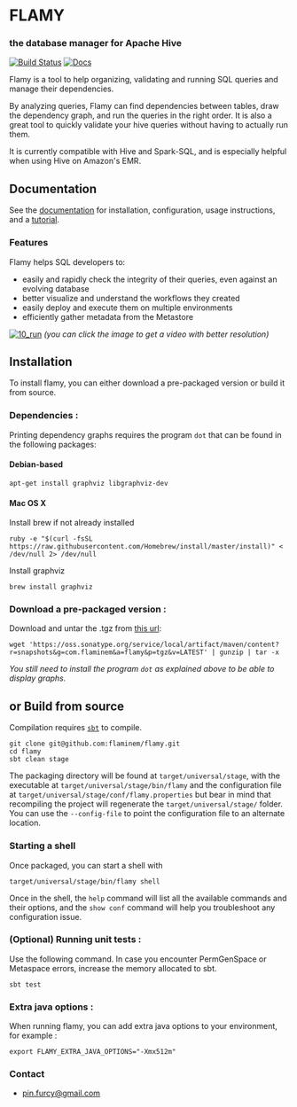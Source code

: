 # FLAMY
### the database manager for Apache Hive

[![Build Status](https://api.travis-ci.org/FurcyPin/flamy.svg)](https://travis-ci.org/FurcyPin/flamy)
[![Docs](https://readthedocs.org/projects/flamy/badge/?version=latest)](http://flamy.readthedocs.io/en/latest/index.html)

Flamy is a tool to help organizing, validating and running SQL queries and manage their dependencies.

By analyzing queries, Flamy can find dependencies between tables, draw the dependency graph, and run the queries in the right order.
It is also a great tool to quickly validate your hive queries without having to actually run them.
 
It is currently compatible with Hive and Spark-SQL, and is especially helpful when using Hive on Amazon's EMR. 

## Documentation

See the [documentation](http://flamy.readthedocs.io/en/latest/index.html) for installation, configuration, usage instructions, and 
a [tutorial](http://flamy.readthedocs.io/en/latest/Demo.html).


### Features
Flamy helps SQL developers to:

- easily and rapidly check the integrity of their queries, even against an evolving database
- better visualize and understand the workflows they created
- easily deploy and execute them on multiple environments
- efficiently gather metadata from the Metastore
 
[![10_run](https://github.com/flaminem/flamy-demo/raw/master/gifs/10_run.gif)](https://asciinema.org/a/qel0wqJ5t4drKsU9JS1ymajXZ)
*(you can click the image to get a video with better resolution)*

## Installation

To install flamy, you can either download a pre-packaged version or build it from source.

### Dependencies :

Printing dependency graphs requires the program `dot` that can be found in the following packages:

#### Debian-based

```
apt-get install graphviz libgraphviz-dev
```

#### Mac OS X

Install brew if not already installed
```
ruby -e "$(curl -fsSL https://raw.githubusercontent.com/Homebrew/install/master/install)" < /dev/null 2> /dev/null
```

Install graphviz
```
brew install graphviz
```

### Download a pre-packaged version :

Download and untar the .tgz from [this url](https://oss.sonatype.org/service/local/artifact/maven/content?r=snapshots&g=com.flaminem&a=flamy&p=tgz&v=LATEST):
```
wget 'https://oss.sonatype.org/service/local/artifact/maven/content?r=snapshots&g=com.flaminem&a=flamy&p=tgz&v=LATEST' | gunzip | tar -x
```

*You still need to install the program `dot` as explained above to be able to display graphs.*

## or Build from source

Compilation requires [`sbt`](http://www.scala-sbt.org/) to compile.

```
git clone git@github.com:flaminem/flamy.git
cd flamy
sbt clean stage
```

The packaging directory will be found at `target/universal/stage`,  with the executable at `target/universal/stage/bin/flamy`
and the configuration file at `target/universal/stage/conf/flamy.properties` 
but bear in mind that recompiling the project will regenerate the `target/universal/stage/` folder.
You can use the `--config-file` to point the configuration file to an alternate location.

### Starting a shell

Once packaged, you can start a shell with 

```
target/universal/stage/bin/flamy shell
```

Once in the shell, the `help` command will list all the available commands and their options, and the `show conf` command
will help you troubleshoot any configuration issue.


### (Optional) Running unit tests :

Use the following command. In case you encounter PermGenSpace or Metaspace errors, 
increase the memory allocated to sbt.
```
sbt test
```

### Extra java options :

When running flamy, you can add extra java options to your environment, for example :
```
export FLAMY_EXTRA_JAVA_OPTIONS="-Xmx512m"
```

### Contact

- pin.furcy@gmail.com

